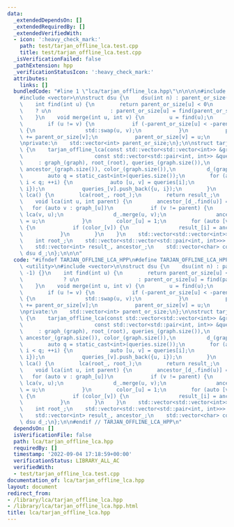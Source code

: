 ```yaml
---
data:
  _extendedDependsOn: []
  _extendedRequiredBy: []
  _extendedVerifiedWith:
  - icon: ':heavy_check_mark:'
    path: test/tarjan_offline_lca.test.cpp
    title: test/tarjan_offline_lca.test.cpp
  _isVerificationFailed: false
  _pathExtension: hpp
  _verificationStatusIcon: ':heavy_check_mark:'
  attributes:
    links: []
  bundledCode: "#line 1 \"lca/tarjan_offline_lca.hpp\"\n\n\n\n#include <utility>\n\
    #include <vector>\n\nstruct dsu {\n    dsu(int n) : parent_or_size(n, -1) {}\n\
    \    int find(int u) {\n        return parent_or_size[u] < 0\n               \
    \    ? u\n                   : parent_or_size[u] = find(parent_or_size[u]);\n\
    \    }\n    void merge(int u, int v) {\n        u = find(u);\n        v = find(v);\n\
    \        if (u != v) {\n            if (-parent_or_size[u] < -parent_or_size[v])\
    \ {\n                std::swap(u, v);\n            }\n            parent_or_size[u]\
    \ += parent_or_size[v];\n            parent_or_size[v] = u;\n        }\n    }\n\
    \nprivate:\n    std::vector<int> parent_or_size;\n};\n\nstruct tarjan_offline_lca\
    \ {\n    tarjan_offline_lca(const std::vector<std::vector<int>> &graph, int root,\n\
    \                       const std::vector<std::pair<int, int>> &queries)\n   \
    \     : graph_(graph), root_(root), queries_(graph.size()),\n          result_(queries.size()),\
    \ ancestor_(graph.size()), color_(graph.size()),\n          d_(graph.size()) {\n\
    \        auto q = static_cast<int>(queries.size());\n        for (auto i = 0;\
    \ i < q; ++i) {\n            auto [u, v] = queries[i];\n            queries_[u].push_back({v,\
    \ i});\n            queries_[v].push_back({u, i});\n        }\n    }\n    std::vector<int>\
    \ lca() {\n        lca(root_, root_);\n        return result_;\n    }\n\nprivate:\n\
    \    void lca(int u, int parent) {\n        ancestor_[d_.find(u)] = u;\n     \
    \   for (auto v : graph_[u])\n            if (v != parent) {\n               \
    \ lca(v, u);\n                d_.merge(u, v);\n                ancestor_[d_.find(u)]\
    \ = u;\n            }\n        color_[u] = 1;\n        for (auto [v, i] : queries_[u])\
    \ {\n            if (color_[v]) {\n                result_[i] = ancestor_[d_.find(v)];\n\
    \            }\n        }\n    }\n    std::vector<std::vector<int>> graph_;\n\
    \    int root_;\n    std::vector<std::vector<std::pair<int, int>>> queries_;\n\
    \    std::vector<int> result_, ancestor_;\n    std::vector<char> color_;\n   \
    \ dsu d_;\n};\n\n\n"
  code: "#ifndef TARJAN_OFFLINE_LCA_HPP\n#define TARJAN_OFFLINE_LCA_HPP\n\n#include\
    \ <utility>\n#include <vector>\n\nstruct dsu {\n    dsu(int n) : parent_or_size(n,\
    \ -1) {}\n    int find(int u) {\n        return parent_or_size[u] < 0\n      \
    \             ? u\n                   : parent_or_size[u] = find(parent_or_size[u]);\n\
    \    }\n    void merge(int u, int v) {\n        u = find(u);\n        v = find(v);\n\
    \        if (u != v) {\n            if (-parent_or_size[u] < -parent_or_size[v])\
    \ {\n                std::swap(u, v);\n            }\n            parent_or_size[u]\
    \ += parent_or_size[v];\n            parent_or_size[v] = u;\n        }\n    }\n\
    \nprivate:\n    std::vector<int> parent_or_size;\n};\n\nstruct tarjan_offline_lca\
    \ {\n    tarjan_offline_lca(const std::vector<std::vector<int>> &graph, int root,\n\
    \                       const std::vector<std::pair<int, int>> &queries)\n   \
    \     : graph_(graph), root_(root), queries_(graph.size()),\n          result_(queries.size()),\
    \ ancestor_(graph.size()), color_(graph.size()),\n          d_(graph.size()) {\n\
    \        auto q = static_cast<int>(queries.size());\n        for (auto i = 0;\
    \ i < q; ++i) {\n            auto [u, v] = queries[i];\n            queries_[u].push_back({v,\
    \ i});\n            queries_[v].push_back({u, i});\n        }\n    }\n    std::vector<int>\
    \ lca() {\n        lca(root_, root_);\n        return result_;\n    }\n\nprivate:\n\
    \    void lca(int u, int parent) {\n        ancestor_[d_.find(u)] = u;\n     \
    \   for (auto v : graph_[u])\n            if (v != parent) {\n               \
    \ lca(v, u);\n                d_.merge(u, v);\n                ancestor_[d_.find(u)]\
    \ = u;\n            }\n        color_[u] = 1;\n        for (auto [v, i] : queries_[u])\
    \ {\n            if (color_[v]) {\n                result_[i] = ancestor_[d_.find(v)];\n\
    \            }\n        }\n    }\n    std::vector<std::vector<int>> graph_;\n\
    \    int root_;\n    std::vector<std::vector<std::pair<int, int>>> queries_;\n\
    \    std::vector<int> result_, ancestor_;\n    std::vector<char> color_;\n   \
    \ dsu d_;\n};\n\n#endif // TARJAN_OFFLINE_LCA_HPP\n"
  dependsOn: []
  isVerificationFile: false
  path: lca/tarjan_offline_lca.hpp
  requiredBy: []
  timestamp: '2022-09-04 17:18:59+00:00'
  verificationStatus: LIBRARY_ALL_AC
  verifiedWith:
  - test/tarjan_offline_lca.test.cpp
documentation_of: lca/tarjan_offline_lca.hpp
layout: document
redirect_from:
- /library/lca/tarjan_offline_lca.hpp
- /library/lca/tarjan_offline_lca.hpp.html
title: lca/tarjan_offline_lca.hpp
---
```

